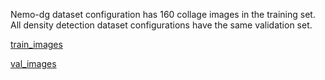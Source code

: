 Nemo-dg dataset configuration has 160 collage images in the training set. All density detection dataset configurations have the same validation set. 

[train_images](https://nevada.box.com/s/gedi7mwvwjpvff8inbavdjhhrhp5qprx)

[val_images](https://nevada.box.com/s/kyz2uyjm39bf5s8zw74mff12nzsce6l0)
